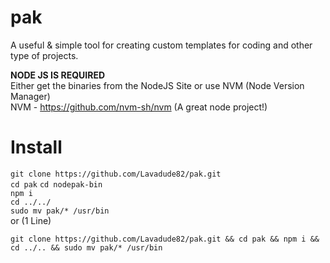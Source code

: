 # pak
A useful & simple tool for creating custom templates for coding and other type of projects.

**NODE JS IS REQUIRED**  
Either get the binaries from the NodeJS Site or use NVM (Node Version Manager)  
NVM - https://github.com/nvm-sh/nvm (A great node project!)

# Install
``git clone https://github.com/Lavadude82/pak.git``  
``cd pak`` 
``cd nodepak-bin``  
``npm i``  
``cd ../../``  
``sudo mv pak/* /usr/bin``  
or (1 Line)
```
git clone https://github.com/Lavadude82/pak.git && cd pak && npm i && cd ../.. && sudo mv pak/* /usr/bin
```


